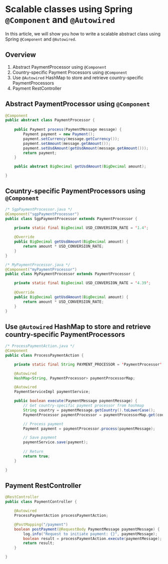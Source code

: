 
# Scalable classes using Spring `@Component` and `@Autowired`

In this article, we will show you how to write a scalable abstract class using Spring `@Component` and `@Autowired`.

## Overview

1. Abstract PaymentProcessor using `@Component`
1. Country-specific Payment Processors using `@Component`
1. Use `@Autowired` HashMap to store and retrieve country-specific PaymentProcessors
1. Payment RestController

## Abstract PaymentProcessor using `@Component`

```java
@Component
public abstract class PaymentProcessor {
    
    public Payment process(PaymentMessage message) {
        Payment payment = new Payment();
        payment.setCurrency(message.getCurrency());
        payment.setAmount(message.getAmount());
        payment.setUsdAmount(getUsdAmount(message.getAmount()));
        return payment;
    }

    public abstract BigDecimal getUsdAmount(BigDecimal amount);

}
```

## Country-specific PaymentProcessors using `@Component`

```java
/* SgpPaymentProcessor.java */
@Component("sgpPaymentProcessor")
public class SgpPaymentProcessor extends PaymentProcessor {

    private static final BigDecimal USD_CONVERSION_RATE = '1.4';
    
    @Override
    public BigDecimal getUsdAmount(BigDecimal amount) {
        return amount * USD_CONVERSION_RATE;
    }
}

/* MyPaymentProcessor.java */
@Component("myPaymentProcessor")
public class MyPaymentProcessor extends PaymentProcessor {

    private static final BigDecimal USD_CONVERSION_RATE = '4.39';
    
    @Override
    public BigDecimal getUsdAmount(BigDecimal amount) {
        return amount * USD_CONVERSION_RATE;
    }
}
```

## Use `@Autowired` HashMap to store and retrieve country-specific PaymentProcessors

```java
/* ProcessPaymentAction.java */
@Component
public class ProcessPaymentAction {

    private static final String PAYMENT_PROCESSOR = 'PaymentProcessor';

    @Autowired
    HashMap<String, PaymentProcessor> paymentProcessorMap;

    @Autowired
    PaymentServiceImpl paymentService;

    public boolean execute(PaymentMessage paymentMessage) {
        // Get country-specific payment processor from hashmap
        String country = paymentMessage.getCountry().toLowerCase();
        PaymentProcessor paymentProcessor = paymentProcessorMap.get(country + PAYMENT_PROCESSOR);

        // Process payment
        Payment payment = paymentProcessor.process(paymentMessage);

        // Save payment
        paymentService.save(payment);
        
        // Return
        return true;
    }

}
```

## Payment RestController
```java
@RestController
public class PaymentController {

    @Autowired
    ProcessPaymentAction processPaymentAction;

    @PostMapping("/payment")
    boolean postPayment(@RequestBody PaymentMessage paymentMessage) {
        log.info("Request to initiate payment: {}", paymentMessage);
        boolean result = processPaymentAction.execute(paymentMessage);
        return result;
    }

}
```
